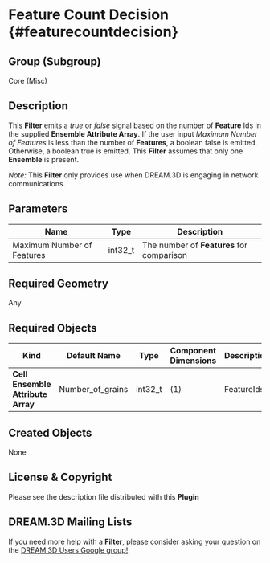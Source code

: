 Feature Count Decision {#featurecountdecision}
=============

## Group (Subgroup) ##

Core (Misc)

## Description ##

This **Filter** emits a *true* or *false* signal based on the number of **Feature** Ids in the supplied **Ensemble Attribute Array**. If the user input *Maximum Number of Features* is less than the number of **Features**, a boolean false is emitted. Otherwise, a boolean true is emitted. This **Filter** assumes that only one **Ensemble** is present. 

*Note:* This **Filter** only provides use when DREAM.3D is engaging in network communications.  

## Parameters ##

| Name             | Type | Description |
|------------------|------| ------------|
| Maximum Number of Features | int32_t | The number of **Features** for comparison |
 
## Required Geometry ##

Any

## Required Objects ##

| Kind | Default Name | Type | Component Dimensions | Description |
|------|--------------|------|----------------------|-------------|
| **Cell Ensemble Attribute Array** | Number_of_grains | int32_t | (1) | FeatureIds |

## Created Objects ##

None

## License & Copyright ##

Please see the description file distributed with this **Plugin**

## DREAM.3D Mailing Lists ##

If you need more help with a **Filter**, please consider asking your question on the [DREAM.3D Users Google group!](https://groups.google.com/forum/?hl=en#!forum/dream3d-users)







